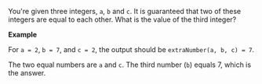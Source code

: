 You're given three integers, `a`, `b` and `c`. It is guaranteed that two of these integers are equal to each other. What is the value of the third integer?

__Example__

For `a = 2`, `b = 7`, and `c = 2`, the output should be
`extraNumber(a, b, c) = 7`.

The two equal numbers are `a` and `c`. The third number (`b`) equals 7, which is the answer.
